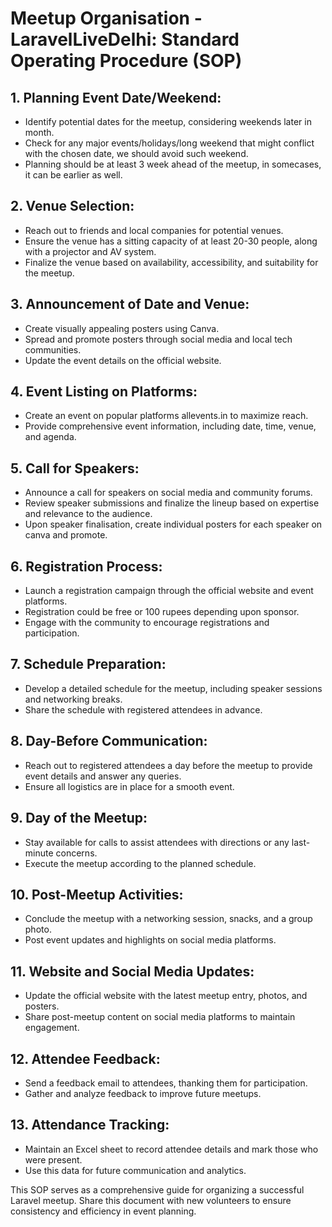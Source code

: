 # Meetup Organisation - LaravelLiveDelhi: Standard Operating Procedure (SOP)

## 1. Planning Event Date/Weekend:
- Identify potential dates for the meetup, considering weekends later in month.
- Check for any major events/holidays/long weekend that might conflict with the chosen date, we should avoid such weekend.
- Planning should be at least 3 week ahead of the meetup, in somecases, it can be earlier as well.

## 2. Venue Selection:
- Reach out to friends and local companies for potential venues.
- Ensure the venue has a sitting capacity of at least 20-30 people, along with a projector and AV system.
- Finalize the venue based on availability, accessibility, and suitability for the meetup.

## 3. Announcement of Date and Venue:
- Create visually appealing posters using Canva.
- Spread and promote posters through social media and local tech communities.
- Update the event details on the official website.

## 4. Event Listing on Platforms:
- Create an event on popular platforms allevents.in to maximize reach.
- Provide comprehensive event information, including date, time, venue, and agenda.

## 5. Call for Speakers:
- Announce a call for speakers on social media and community forums.
- Review speaker submissions and finalize the lineup based on expertise and relevance to the audience.
- Upon speaker finalisation, create individual posters for each speaker on canva and promote.

## 6. Registration Process:
- Launch a registration campaign through the official website and event platforms.
- Registration could be free or 100 rupees depending upon sponsor.
- Engage with the community to encourage registrations and participation.

## 7. Schedule Preparation:
- Develop a detailed schedule for the meetup, including speaker sessions and networking breaks.
- Share the schedule with registered attendees in advance.

## 8. Day-Before Communication:
- Reach out to registered attendees a day before the meetup to provide event details and answer any queries.
- Ensure all logistics are in place for a smooth event.

## 9. Day of the Meetup:
- Stay available for calls to assist attendees with directions or any last-minute concerns.
- Execute the meetup according to the planned schedule.

## 10. Post-Meetup Activities:
- Conclude the meetup with a networking session, snacks, and a group photo.
- Post event updates and highlights on social media platforms.

## 11. Website and Social Media Updates:
- Update the official website with the latest meetup entry, photos, and posters.
- Share post-meetup content on social media platforms to maintain engagement.

## 12. Attendee Feedback:
- Send a feedback email to attendees, thanking them for participation.
- Gather and analyze feedback to improve future meetups.

## 13. Attendance Tracking:
- Maintain an Excel sheet to record attendee details and mark those who were present.
- Use this data for future communication and analytics.

This SOP serves as a comprehensive guide for organizing a successful Laravel meetup. Share this document with new volunteers to ensure consistency and efficiency in event planning.
